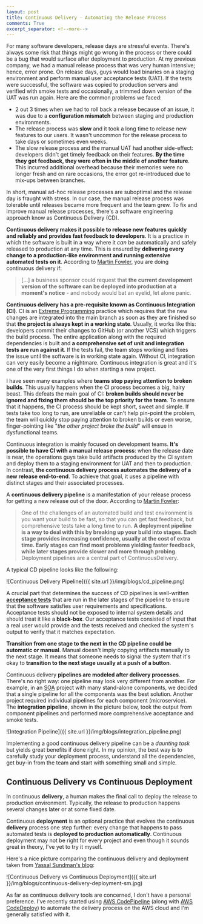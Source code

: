 ```yaml
---
layout: post
title: Continuous Delivery - Automating the Release Process
comments: True
excerpt_separator: <!--more-->
---
```


For many software developers, release days are stressful events. There's always some risk that things might go wrong in the process or there could be a bug that would surface after deployment to production. At my previous company, we had a manual release process that was very human intensive; hence, error prone. On release days, guys would load binaries on a staging environment and perform manual user acceptance tests (UAT). If the tests were successful, the software was copied to production servers and verified with smoke tests and occasionally, a trimmed down version of the UAT was run again. Here are the common problems we faced:

<!--more-->

- 2 out 3 times when we had to roll back a release because of an issue, it was due to a **configuration mismatch** between staging and production environments.
- The release process was **slow** and it took a long time to release new features to our users. It wasn't uncommon for the release process to take days or sometimes even weeks.
- The slow release process and the manual UAT had another side-effect: developers didn't get timely feedback on their features. **By the time they got feedback, they were often in the middle of another feature**. This incurred additional overhead because their memories were no longer fresh and on rare occasions, the error got re-introduced due to mix-ups between branches.

In short, manual ad-hoc release processes are suboptimal and the release day is fraught with stress. In our case, the manual release process was tolerable until releases became more frequent and the team grew. To fix and improve manual release processes, there's a software engineering approach know as Continuous Delivery (CD).

**Continuous delivery makes it possible to release new features quickly and reliably and provides fast feedback to developers**. It is a practice in which the software is built in a way where it *can* be automatically and safely released to production at any time. This is ensured by **delivering every change to a production-like environment and running extensive automated tests on it**. According to [Martin Fowler](http://martinfowler.com/bliki/ContinuousDelivery.html), you are doing continuous delivery if:

> [...] a business sponsor could request that **the current development version of the software can be deployed into production at a moment's notice** - and nobody would bat an eyelid, let alone panic.

**Continuous delivery has a pre-requisite known as Continuous Integration (CI)**. CI is an [Extreme Programming](http://www.extremeprogramming.org/) practice which requires that the new changes are integrated into the main branch as soon as they are finished so that **the project is always kept in a working state**. Usually, it works like this: developers commit their changes to GitHub (or another VCS) which triggers the build process. The entire application along with the required dependencies is built and **a comprehensive set of unit and integration tests are run against it**. If the tests fail, the team stops working and fixes the issue until the software is in working state again. Without CI, integration can very easily become a nightmare. Continuous integration is great and it's one of the very first things I do when starting a new project.

I have seen many examples where **teams stop paying attention to broken builds**. This usually happens when the CI process becomes a big, hairy beast. This defeats the main goal of CI: **broken builds should never be ignored and fixing them should be the top priority for the team**. To ensure that it happens, the CI process should be kept short, sweet and simple. If tests take too long to run, are unreliable or can't help pin-point the problem, the team will quickly stop paying attention to broken builds or even worse, finger-pointing like "*the other project broke the build*" will ensue in dysfunctional teams.

Continuous integration is mainly focused on development teams. **It's possible to have CI with a manual release process**: when the release date is near, the operations guys take build artifacts produced by the CI system and deploy them to a staging environment for UAT and then to production. In contrast, **the continuous delivery process automates the delivery of a new release end-to-end**. To achieve that goal, it uses a pipeline with distinct stages and their associated processes.

A **continuous delivery pipeline** is a manifestation of your release process for getting a new release out of the door. According to [Martin Fowler](http://martinfowler.com/bliki/DeploymentPipeline.html):

> One of the challenges of an automated build and test environment is you want your build to be fast, so that you can get fast feedback, but comprehensive tests take a long time to run. **A deployment pipeline is a way to deal with this by breaking up your build into stages. Each stage provides increasing confidence, usually at the cost of extra time. Early stages can find most problems yielding faster feedback, while later stages provide slower and more through probing**. Deployment pipelines are a central part of ContinuousDelivery.

A typical CD pipeline looks like the following:

![Continuous Delivery Pipeline]({{ site.url }}/img/blogs/cd_pipeline.png)

A crucial part that determines the success of CD pipelines is well-written **[acceptance tests](http://www.extremeprogramming.org/rules/functionaltests.html)** that are run in the later stages of the pipeline to ensure that the software satisfies user requirements and specifications. Acceptance tests should not be exposed to internal system details and should treat it like a **black-box**. Our acceptance tests consisted of input that a real user would provide and the tests received and checked the system's output to verify that it matches expectation.

**Transition from one stage to the next in the CD pipeline could be automatic or manual**. Manual doesn't imply copying artifacts manually to the next stage. It means that someone needs to signal the system that it's okay to **transition to the next stage usually at a push of a button**.

Continuous delivery **pipelines are modeled after delivery processes**. There's no right way: one pipeline may look very different from another. For example, in an [SOA](https://en.wikipedia.org/wiki/Service-oriented_architecture) project with many stand-alone components, we decided that a single pipeline for all the components was the best solution. Another project required individual pipelines for each component (microservice). The **integration pipeline**, shown in the picture below, took the output from component pipelines and performed more comprehensive acceptance and smoke tests.

![Integration Pipeline]({{ site.url }}/img/blogs/integration_pipeline.png)

Implementing a good continuous delivery pipeline can be a *daunting task* but yields great benefits if done right. In my opinion, the best way is to carefully study your deployment process, understand all the dependencies, get buy-in from the team and start with something small and simple.

## Continuous Delivery vs Continuous Deployment

In continuous **delivery**, a human makes the final call to deploy the release to production environment. Typically, the release to production happens several changes later or at some fixed date.

Continuous **deployment** is an optional practice that evolves the continuous **delivery** process one step further: every change that happens to pass automated tests is **deployed to production automatically**. Continuous deployment may not be right for every project and even though it sounds great in theory, I've yet to try it myself.

Here's a nice picture comparing the continuous delivery and deployment taken from [Yassal Sundman's blog](http://blog.crisp.se/2013/02/05/yassalsundman/continuous-delivery-vs-continuous-deployment):

![Continuous Delivery vs Continuous Deployment]({{ site.url }}/img/blogs/continuous-delivery-deployment-sm.jpg)

As far as continuous delivery tools are concerned, I don't have a personal preference. I've recently started using [AWS CodePipeline](https://aws.amazon.com/codepipeline/) (along with [AWS CodeDeploy](https://aws.amazon.com/codedeploy/)) to automate the delivery process on the AWS cloud and I'm generally satisfied with it.
